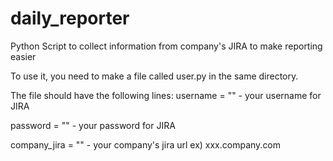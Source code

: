 # daily_reporter
Python Script to collect information from company's JIRA to make reporting easier

To use it, you need to make a file called user.py in the same directory. 

The file should have the following lines:
username = "" - your username for JIRA

password = "" - your password for JIRA

company_jira = "" - your company's jira url ex) xxx.company.com
